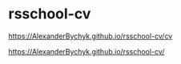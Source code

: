# rsschool-cv
https://AlexanderBychyk.github.io/rsschool-cv/cv

https://AlexanderBychyk.github.io/rsschool-cv/
